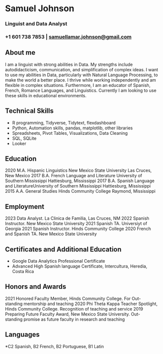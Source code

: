 # Samuel Johnson

### Linguist and Data Analyst

### +1 601 738 7853 | samuellamar.johnson@gmail.com

## About me

I am a linguist with strong abilities in Data. My strengths include autodidacticism, communication, and simplification of complex ideas. 
I want to use my abilities in Data, particularly with Natural Language Processing, to make the world a better place. I thrive while working
independently and am flexible in complex situations. Furthermore, I am an educator of Spanish, French, Romance Languages, and Linguistics.
Currently I am looking to use these skills in educational environments. 

## Technical Skills

- R programming, Tidyverse, Tidytext, flexdashboard
- Python, Automation skills, pandas, matplotlib, other libraries
- Spreadsheets, Pivot Tables, Visualizations, Data Cleaning
- SQL, SQLite
- Looker

## Education

2020 M.A. Hispanic Linguistics New Mexico State University
Las Cruces, New Mexico
2017 B.A. French Language and Literature University of Southern Mississippi
Hattiesburg, Mississippi
2017 B.A. Spanish Language and LiteratureUniversity of Southern Mississippi
Hattiesburg, Mississippi
2015 A.A. General Studies Hinds Community College
Raymond, Mississippi

## Employment

2023 Data Analyst. La Clinica de Familia, Las Cruces, NM
2022 Spanish Instructor. New Mexico State University
2021 Spanish TA. Universiyt of Georgia
2021 Spanish Instructor. Hinds Community College
2020 French and Spanish TA. New Mexico State University

## Certificates and Additional Education

- Google Data Analytics Professional Certificate
- Advanced High Spanish language Certificate, Intercultura, Heredia, Costa Rica

## Honors and Awards

2021 Honored Faculty Member, Hinds Community College. For Out-
standing mentorship and teaching
2020 Phi Theta Kappa Teacher Spotlight, Hinds Community College.
Recognition of teaching and service
2019 Preparing Future Faculty Award, New Mexico State University. Out-
standing promise as future faculty in research and teaching

## Languages

*C2 Spanish, B2 French, B2 Portuguese, B1 Latin
